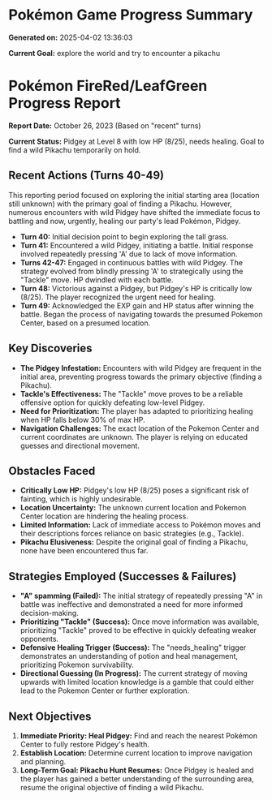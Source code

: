 # Pokémon Game Progress Summary

**Generated on:** 2025-04-02 13:36:03

**Current Goal:** explore the world and try to encounter a pikachu

# Pokémon FireRed/LeafGreen Progress Report

**Report Date:** October 26, 2023 (Based on "recent" turns)

**Current Status:** Pidgey at Level 8 with low HP (8/25), needs healing. Goal to find a wild Pikachu temporarily on hold.

## Recent Actions (Turns 40-49)

This reporting period focused on exploring the initial starting area (location still unknown) with the primary goal of finding a Pikachu. However, numerous encounters with wild Pidgey have shifted the immediate focus to battling and now, urgently, healing our party's lead Pokémon, Pidgey.

*   **Turn 40:** Initial decision point to begin exploring the tall grass.
*   **Turn 41:** Encountered a wild Pidgey, initiating a battle. Initial response involved repeatedly pressing 'A' due to lack of move information.
*   **Turns 42-47:** Engaged in continuous battles with wild Pidgey. The strategy evolved from blindly pressing 'A' to strategically using the "Tackle" move. HP dwindled with each battle.
*   **Turn 48:** Victorious against a Pidgey, but Pidgey's HP is critically low (8/25). The player recognized the urgent need for healing.
*   **Turn 49:** Acknowledged the EXP gain and HP status after winning the battle. Began the process of navigating towards the presumed Pokemon Center, based on a presumed location.

## Key Discoveries

*   **The Pidgey Infestation:** Encounters with wild Pidgey are frequent in the initial area, preventing progress towards the primary objective (finding a Pikachu).
*   **Tackle's Effectiveness:** The "Tackle" move proves to be a reliable offensive option for quickly defeating low-level Pidgey.
*   **Need for Prioritization:**  The player has adapted to prioritizing healing when HP falls below 30% of max HP.
*   **Navigation Challenges:** The exact location of the Pokemon Center and current coordinates are unknown. The player is relying on educated guesses and directional movement.

## Obstacles Faced

*   **Critically Low HP:** Pidgey's low HP (8/25) poses a significant risk of fainting, which is highly undesirable.
*   **Location Uncertainty:** The unknown current location and Pokemon Center location are hindering the healing process.
*   **Limited Information:** Lack of immediate access to Pokémon moves and their descriptions forces reliance on basic strategies (e.g., Tackle).
*   **Pikachu Elusiveness:** Despite the original goal of finding a Pikachu, none have been encountered thus far.

## Strategies Employed (Successes & Failures)

*   **"A" spamming (Failed):** The initial strategy of repeatedly pressing "A" in battle was ineffective and demonstrated a need for more informed decision-making.
*   **Prioritizing "Tackle" (Success):** Once move information was available, prioritizing "Tackle" proved to be effective in quickly defeating weaker opponents.
*   **Defensive Healing Trigger (Success):** The "needs_healing" trigger demonstrates an understanding of potion and heal management, prioritizing Pokemon survivability.
*   **Directional Guessing (In Progress):** The current strategy of moving upwards with limited location knowledge is a gamble that could either lead to the Pokemon Center or further exploration.

## Next Objectives

1.  **Immediate Priority: Heal Pidgey:** Find and reach the nearest Pokémon Center to fully restore Pidgey's health.
2.  **Establish Location:** Determine current location to improve navigation and planning.
3.  **Long-Term Goal: Pikachu Hunt Resumes:** Once Pidgey is healed and the player has gained a better understanding of the surrounding area, resume the original objective of finding a wild Pikachu.
